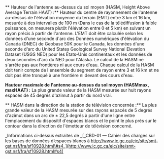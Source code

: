 ** Hauteur de l'antenne au-dessus du sol moyen (HASM, Height Above Average Terrain HAAT) :** Hauteur du centre de rayonnement de l'antenne au-dessus de l'élévation moyenne du terrain (EMT) entre 3 km et 16 km, mesurée à des intervalles de 100 m (Dans le cas de la télédiffusion à faible puissance, on mesurera plutôt l'élévation entre 0 et 5 km) en suivant un rayon précis à partir de l'antenne. L'EMT doit être calculée selon les données d'une seconde d'arc des Données numériques d'élévation du Canada (DNEC) de Geobase 50K pour le Canada, les données d'une seconde d'arc du United States Geological Survey National Elevation Dataset (USGS NED) pour les États-Unis continentaux et les données de deux secondes d'arc du NED pour l'Alaska. Le calcul de la HASM ne s'arrête pas aux frontières ni aux cours d'eau. Chaque calcul de la HASM doit tenir compte de l'ensemble du segment de rayon entre 3 et 16 km et ne doit pas être tronqué à une frontière ni devant des cours d'eau.

**Hauteur maximale de l'antenne au-dessus du sol moyen (HASMmax, maxHAAT) :** La plus grande valeur de la HASM mesurée sur huit rayons espacés de 45 degrés d'azimut à partir du nord vrai.

** HASM dans la direction de la station de télévision concernée :** La plus grande valeur de la HASM mesurée sur des rayons espacés de 5 degrés d'azimut dans un arc de ± 22,5 degrés à partir d'une ligne entre l'emplacement du dispositif d'espaces blancs et le point le plus près sur le contour dans la direction de l'émetteur de télévision concerné.

_Informations ci-dessus extraites de _[_CBD-01 — Cahier des charges sur les bases de données d’espaces blancs à http://www.ic.gc.ca/eic/site/smt-gst.nsf/fra/sf10928.html\#s4_](http://www.ic.gc.ca/eic/site/smt-gst.nsf/fra/sf10928.html#s4)

